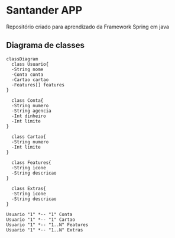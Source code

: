 # Santander APP
Repositório criado para aprendizado da Framework Spring em java


## Diagrama de classes

``` mermaid
classDiagram
  class Usuario{
  -String nome
  -Conta conta
  -Cartao cartao
  -Features[] features
}

  class Conta{
  -String numero
  -String agencia
  -Int dinheiro
  -Int limite
}

  class Cartao{
  -String numero
  -Int limite
}

  class Features{
  -String icone
  -String descricao
}

  class Extras{
  -String icone
  -String descricao
}

Usuario "1" *-- "1" Conta
Usuario "1" *-- "1" Cartao
Usuario "1" *-- "1..N" Features
Usuario "1" *-- "1..N" Extras

```


